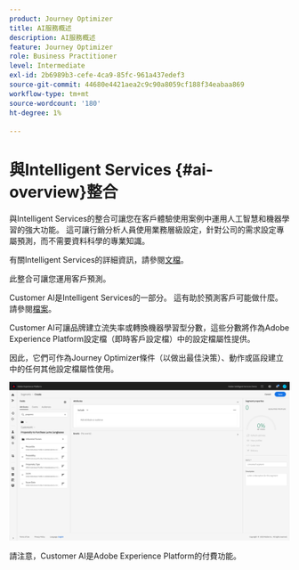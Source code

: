 ```yaml
---
product: Journey Optimizer
title: AI服務概述
description: AI服務概述
feature: Journey Optimizer
role: Business Practitioner
level: Intermediate
exl-id: 2b6989b3-cefe-4ca9-85fc-961a437edef3
source-git-commit: 44680e4421aea2c9c90a8059cf188f34eabaa869
workflow-type: tm+mt
source-wordcount: '180'
ht-degree: 1%

---
```


# 與Intelligent Services {#ai-overview}整合

與Intelligent Services的整合可讓您在客戶體驗使用案例中運用人工智慧和機器學習的強大功能。 這可讓行銷分析人員使用業務層級設定，針對公司的需求設定專屬預測，而不需要資料科學的專業知識。

有關Intelligent Services的詳細資訊，請參閱[文檔](https://docs.adobe.com/content/help/en/experience-platform/intelligent-services/home.html)。

此整合可讓您運用客戶預測。

Customer AI是Intelligent Services的一部分。 這有助於預測客戶可能做什麼。 請參閱[檔案](https://docs.adobe.com/content/help/en/experience-platform/intelligent-services/customer-ai/overview.html)。

Customer AI可讓品牌建立流失率或轉換機器學習型分數，這些分數將作為Adobe Experience Platform設定檔（即時客戶設定檔）中的設定檔屬性提供。

因此，它們可作為Journey Optimizer條件（以做出最佳決策）、動作或區段建立中的任何其他設定檔屬性使用。

![](../assets/customer-ai.png)

請注意，Customer AI是Adobe Experience Platform的付費功能。